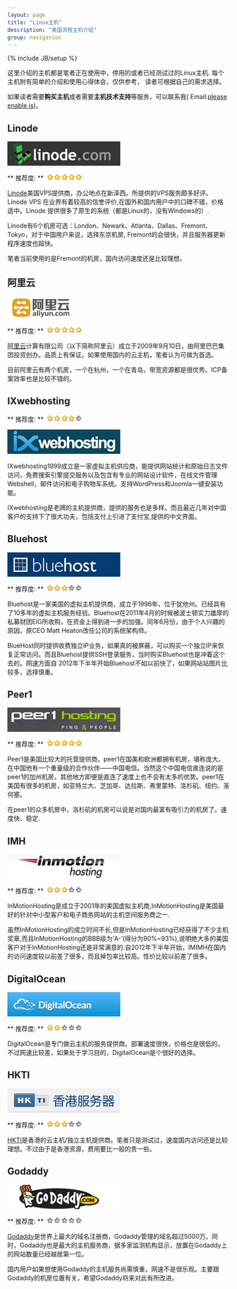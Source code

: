 ```yaml
---
layout: page
title: "Linux主机"
description: "美国流程主机介绍"
group: navigation
---
```

{% include JB/setup %}

这里介绍的主机都是笔者正在使用中，停用的或者已经测试过的Linux主机. 每个主机附有简单的介绍和使用心得体会，仅供参考， 读者可根据自己的需求选择。

如果读者需要**购买主机**或者需要**主机技术支持**等服务，可以联系我( Email:<a href="#"><span class="jt_authorEmail">please enable js</span></a>)。


## Linode

<img src="/images/linode.jpg" class="imgContent" />

** 推荐度: ** <img src="/images/star_level5.png" />

[Linode](http://www.linode.com/)美国VPS提供商，办公地点在新泽西。所提供的VPS服务颇多好评。Linode VPS 在业界有着较高的信誉评价,在国外和国内用户中的口碑不错，价格适中。Linode 提供很多了原生的系统（都是Linux的，没有Windows的）.

Linode有6个机房可选：London、Newark、Atlanta、Dallas、Fremont、Tokyo，对于中国用户来说，选择东京机房, Fremont的会很快，并且服务器更新程序速度也超快。

笔者当前使用的是Fremont的机房，国内访问速度还是比较理想。

## 阿里云

<img src="/images/aliyun.jpg"  class="imgContent"  />

** 推荐度: ** <img src="/images/star_level5.png" />

[阿里云](http://www.aliyun.com/)计算有限公司（以下简称阿里云）成立于2009年9月10日，由阿里巴巴集团投资创办。品质上有保证。如果使用国内的云主机，笔者认为可做为首选。


目前阿里云有两个机房，一个在杭州，一个在青岛，带宽资源都是很优秀。ICP备案效率也是比较不错的。

## IXwebhosting

** 推荐度: ** <img src="/images/star_level4.png" />

<img src="/images/ixwebhosting.jpg"  class="imgContent"  />

IXwebhosting1999成立是一家虚拟主机供应商，能提供网站统计和原始日志文件访问，免费搜索引擎提交服务以及包含有专业的网站设计软件，在线文件管理Webshell，邮件访问和电子购物车系统。支持WordPress和Joomla一键安装功能。

IXwebhosting是老牌的主机提供商，提供的服务也是多样。而且最近几年对中国客户的支持下了很大功夫，包括支付上引进了支付宝,提供的中文界面。

## Bluehost

<img src="/images/bluehost.jpg"  class="imgContent"  />

** 推荐度: ** <img src="/images/star_level3.png" />

Bluehost是一家美国的虚拟主机提供商，成立于1996年，位于犹他州。已经具有了10多年的虚拟主机服务经验。Bluehost在2011年4月的时候被波士顿实力雄厚的私募财团EIG所收购，在资金上得到进一步的加强。同年6月份，由于个人兴趣的原因，原CEO Matt Heaton改任公司的系统架构师。

BlueHost同时提供收费独立IP业务，如果真的被屏蔽，可以购买一个独立IP来恢复正常访问。而且Bluehost提供SSH登录服务，当时购买Bluehost也是冲着这个去的。网速方面自 2012年下半年开始Bluehost不如以前快了，如果网站站图片比较多，选择慎重。


## Peer1

<img src="/images/peer1.jpg"  class="imgContent"  />

** 推荐度: ** <img src="/images/star_level5.png" />

Peer1是美国比较大的托管提供商，peer1在国美和欧洲都拥有机房，堪称庞大。 在中国他有一个重量级的合作伙伴——中国电信。当然这个中国电信直连说的是peer1的加州机房，其他地方即便是直连了速度上也不会有太多的优势。peer1在美国有很多的机房，如亚特兰大、芝加哥、达拉斯、弗里蒙特、洛杉矶、纽约、圣何塞。

在peer1的众多机房中，洛杉矶的机房可以说是对国内最富有吸引力的机房了。速度快、稳定.

## IMH
<img src="/images/imh.jpg"  class="imgContent"  />

** 推荐度: ** <img src="/images/star_level3.png" />

InMotionHosting是成立于2001年的美国虚拟主机商,InMotionHosting是美国最好的针对中小型客户和电子商务网站的主机空间服务商之一.

虽然InMotionHosting的成立时间不长,但是InMotionHosting已经获得了不少主机奖章,而且InMotionHosting的BBB级为’A-’(得分为90%~93%),说明绝大多的美国客户对于InMotionHosting还是非常满意的.自2012年下半年开始，IMIMH在国内的访问速度较以前差了很多，而且掉包率比较高。性价比较以前差了很多。

## DigitalOcean

<img src="/images/digitalocean.jpg"  class="imgContent"  />

** 推荐度: ** <img src="/images/star_level2.png" />

DigitalOcean是专门做云主机的服务提供商。部署速度很快，价格也是很低的，不过网速比较差，如果处于学习目的，DigitalOcean是个很好的选择。

## HKTI

<img src="/images/hkti.jpg"  class="imgContent"  />

** 推荐度: ** <img src="/images/star_level3.png" />

[HKTI](http://www.hktechnology.com/)是香港的云主机/独立主机提供商。笔者只是测试过，速度国内访问还是比较理想。不过由于是香港资源，费用要比一般的贵一些。

## Godaddy


<img src="/images/godaddy.jpg"  class="imgContent"  />

** 推荐度: ** <img src="/images/star_level0.png" />

[Godaddy](http://www.godaddy.com/)是世界上最大的域名注册商，Godaddy管理的域名超过5000万。同时，Godaddy也是最大的主机服务商，据多家监测机构显示，放置在Godaddy上的网站数量已经越居第一位。

国内用户如果想使用Godaddy的主机服务尚需慎重，网速不是很乐观。主要跟Godaddy的机房位置有关，希望Godaddy将来对此有所改进。

